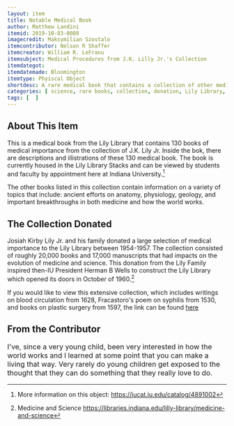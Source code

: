 ```yaml
---
layout: item
title: Notable Medical Book
author: Matthew Landini
itemid: 2019-10-03-0008
imagecredit: Maksymilian Szostalo
itemcontributor: Nelson R Shaffer
itemcreator: William R. LeFranu
itemsubject: Medical Procedures from J.K. Lilly Jr.'s Collection
itemdategot: 
itemdatemade: Bloomington
itemtype: Phyiscal Object
shortdesc: A rare medical book that contains a collection of other medical books from the Lily Library
categories: [ science, rare books, collection, donation, Lily Library, Eli Lily ]
tags: [  ]
---
```

## About This Item
This is a medical book from the Lily Library that contains 130 books of medical importance from the collection of J.K. Lily Jr. Inside the bok, there are descriptions and illistrations of these 130 medical book. The book is currently housed in the Lily Library Stacks and can be viewed by students and faculty by appointment here at Indiana University.[^1]

The other books listed in this collection contain information on a variety of topics that include: ancient efforts on anatomy, physiology, geology, and important breakthroughs in both medicine and how the world works.

## The Collection Donated
Josiah Kirby Lily Jr. and his family donated a large selection of medical importance to the Lily Library between 1954-1957. The collection consisted of roughly 20,000 books and 17,000 manuscripts that had impacts on the evolution of medicine and science. This donation from the Lily Family inspired then-IU President Herman B Wells to construct the Lily Library which opened its doors in October of 1960.[^2]

If you would like to view this extensive collection, which includes writings on blood circulation from 1628, Fracastoro's poem on syphilis from 1530, and books on plastic surgery from 1597, the link can be found [here](https://libraries.indiana.edu/lilly-library/medicine-and-science )

## From the Contributor
<p class=blockquote style='font-size:115%;'> I've, since a very young child, been very interested in how the world works and I learned at some point that you can make a living that way. Very rarely do young children get exposed to the thought that they can do something that they really love to do. </p>


[^1]: More information on this object: https://iucat.iu.edu/catalog/4891002
[^2]: Medicine and Science 
https://libraries.indiana.edu/lilly-library/medicine-and-science
